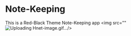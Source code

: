 # Note-Keeping
This is a Red-Black Theme Note-Keeping app
<img src=""![Uploading Hnet-image.gif…]()/>

